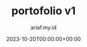 ---
title: "portofolio v1"
date: 2023-10-20T00:00:00+00:00
author: ariaf.my.id
layout: repo_post
permalink: /blog/portofolio_v1
repo:
  preview: https://raw.githubusercontent.com/ariafatah0711/portofolio_v.1/refs/heads/main/preview.png
  demo: https://ariafatah0711.github.io/portofolio_v.1
  source: https://github.com/ariafatah0711/portofolio_v.1
  desc: >
    Versi pertama dari <b>portofolio web</b> saya, dibuat menggunakan <b>HTML, CSS,</b> dan <b>JavaScript</b>. 
    Website ini memiliki fitur <b>snap scrolling</b> untuk navigasi yang <b>mulus</b> menggunakan tombol <b>panah atas dan bawah</b>. Menampilkan informasi tentang <b>saya, pengalaman, proyek,</b> dan <b>kontak</b>.
  tags: [HTML, CSS, JavaScript, Portfolio, Snap Scrolling]
tags: [web, repo]
---